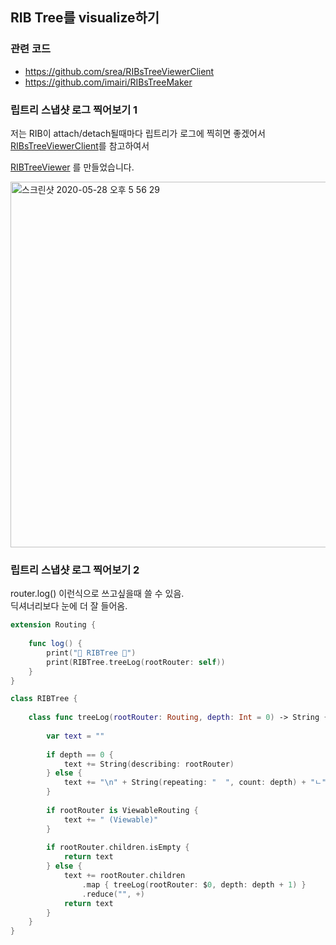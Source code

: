 ## RIB Tree를 visualize하기

### 관련 코드

- https://github.com/srea/RIBsTreeViewerClient
- https://github.com/imairi/RIBsTreeMaker





### 립트리 스냅샷 로그 찍어보기 1

저는 RIB이 attach/detach될때마다 립트리가 로그에 찍히면 좋겠어서
[RIBsTreeViewerClient](https://github.com/srea/RIBsTreeViewerClient)를 참고하여서

[RIBTreeViewer](https://github.com/eunjin3786/SimpleMemo-RIBs/blob/feature/RIBs/SimpleMemo/RIBs/RIBTreeViewer.swift) 를 만들었습니다.

<img width="585" alt="스크린샷 2020-05-28 오후 5 56 29" src="https://user-images.githubusercontent.com/9502063/83120869-903fc800-a10c-11ea-90d6-51f502dc0c43.png">


### 립트리 스냅샷 로그 찍어보기 2

router.log() 이런식으로 쓰고싶을때 쓸 수 있음. <br/>
딕셔너리보다 눈에 더 잘 들어옴.


```swift
extension Routing {
    
    func log() {
        print("🌳 RIBTree 🌳")
        print(RIBTree.treeLog(rootRouter: self))
    }
}

class RIBTree {
    
    class func treeLog(rootRouter: Routing, depth: Int = 0) -> String {
        
        var text = ""
        
        if depth == 0 {
            text += String(describing: rootRouter)
        } else {
            text += "\n" + String(repeating: "  ", count: depth) + "ㄴ" + String(describing: rootRouter)
        }
            
        if rootRouter is ViewableRouting {
            text += " (Viewable)"
        }
        
        if rootRouter.children.isEmpty {
            return text
        } else {
            text += rootRouter.children
                .map { treeLog(rootRouter: $0, depth: depth + 1) }
                .reduce("", +)
            return text
        }
    }
}
```
